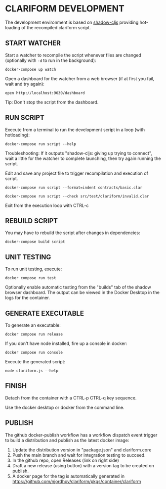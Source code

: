 # CLARIFORM DEVELOPMENT

The development environment is based on [shadow-cljs](https://github.com/thheller/shadow-cljs)
providing hot-loading of the recompiled clariform script.

## START WATCHER

Start a watcher to recompile the script whenever files are changed (optionally 
with `-d` to run in the background):

```
docker-compose up watch
```

Open a dashboard for the watcher from a web browser (if at first you fail, wait and try again):

```
open http://localhost:9630/dashboard
```

Tip: Don't stop the script from the dashboard.

## RUN SCRIPT

Execute from a terminal to run the development script in a loop (with hotloading):

```
docker-compose run script --help
```

Troubleshooting: If it outputs "shadow-cljs: giving up trying to connect", wait 
a little for the watcher to complete launching, then try again running the script. 

Edit and save any project file to trigger recompilation and execution of script.

```
docker-compose run script --format=indent contracts/basic.clar
```

```
docker-compose run script --check src/test/clariform/invalid.clar
```

Exit from the execution loop with CTRL-c

## REBUILD SCRIPT 

You may have to rebuild the script after changes in dependencies:

```
docker-compose build script
```

## UNIT TESTING 

To run unit testing, execute:

```
docker compose run test
```

Optionally enable automatic testing from the "builds" tab of the shadow browser 
dashboard. The output can be viewed in the Docker Desktop in the logs for the
container.

## GENERATE EXECUTABLE

To generate an executable:

```
docker compose run release
```

If you don't have node installed, fire up a console in docker:

```
docker compose run console
```

Execute the generated script:

```
node clariform.js --help
```

## FINISH

Detach from the container with a CTRL-p CTRL-q key sequence.

Use the docker desktop or docker from the command line.

## PUBLISH 

The github docker-publish workflow has a workflow dispatch event trigger 
to build a distribution and publish as the latest docker image:

1. Update the distribution version in "package.json" and clariform.core
2. Push the main branch and wait for integration testing to succeed.
3. In the github repo, open Releases (link on right side)
4. Draft a new release (using button) with a version tag to be created on publish.
5. A docker page for the tag is automatically generated in
   https://github.com/njordhov/clariform/pkgs/container/clariform


